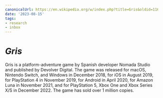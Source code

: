 ```yaml
---
canonicalUrl: https://en.wikipedia.org/w/index.php?title=Gris&oldid=1165556617
date: '2023-08-15'
tags:
- research
- inbox
---
```


# <i>Gris</i>

Gris is a platform-adventure game by Spanish developer Nomada Studio and published by Devolver Digital. The game was released for macOS, Nintendo Switch, and Windows in December 2018, for iOS in August 2019, for PlayStation 4 in November 2019, for Android in April 2020, for Amazon Luna in November 2021, and for PlayStation 5, Xbox One and Xbox Series X/S in December 2022. The game has sold over 1 million copies.
